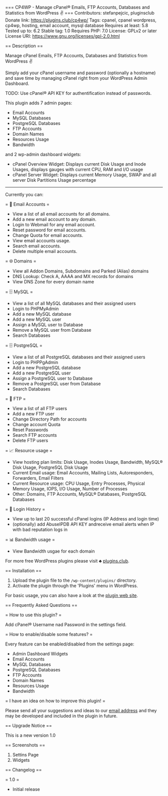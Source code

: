 === CP4WP - Manage cPanel® Emails, FTP Accounts, Databases and Statistics from WordPress ✌ ===
Contributors: stefanpejcic, pluginsclub
Donate link: https://plugins.club/cp4wp/
Tags: cpanel, cpanel wordpress, cp4wp, hosting, email account, mysql database 
Requires at least: 5.8
Tested up to: 6.2
Stable tag: 1.0
Requires PHP: 7.0
License: GPLv2 or later
License URI: https://www.gnu.org/licenses/gpl-2.0.html

== Description ==

Manage cPanel Emails, FTP Accounts, Databases and Statistics from WordPress ✌

Simply add your cPanel username and password (optionally a hostname) and save time by managing cPanel right from your WordPress Admin Dashboard.

TODO: Use cPanel® API KEY for authentification instead of passwords.

This plugin adds 7 admin pages:

- Email Accounts
- MySQL Databases
- PostgreSQL Databases
- FTP Accounts
- Domain Names
- Resources Usage
- Bandwidth

and 2 wp-admin dashboard widgets:

- cPanel Overview Widget: Displays current Disk Usage and Inode Usages, displays gauges with current CPU, RAM and I/O usage
- cPanel Server Widget: Displays current Memory Usage, SWAP and all server Disk Partitions Usage percentage

---

Currently you can:

= 📧 Email Accounts =

*	View a list of all email accounts for all domains.
*	Add a new email account to any domain.
*	Login to Webmail for any email account.
*	Reset password for email accounts.
*	Change Quota for email accounts.
*	View email accounts usage.
*	Search email accounts.
*	Delete multiple email accounts.

= 🌐 Domains =

*	View all Addon Domains, Subdomains and Parked (Alias) domains
*	DNS Lookup: Check A, AAAA and MX records for domains
*	View DNS Zone for every domain name

= 🗄️ MySQL =

*	View a list of all MySQL databases and their assigned users
*	Login to PHPMyAdmin
*	Add a new MySQL database
*	Add a new MySQL user
*	Assign a MySQL user to Database
*	Remove a MySQL user from Database
*	Search Databases

= 🗄️ PostgreSQL =

*	View a list of all PostgreSQL databases and their assigned users
*	Login to PHPPgAdmin
*	Add a new PostgreSQL database
*	Add a new PostgreSQL user
*	Assign a PostgreSQL user to Database
*	Remove a PostgreSQL user from Database
*	Search Databases

= 📁 FTP =

*	View a list of all FTP users
*	Add a new FTP user
*	Change Directory Path for accounts
*	Change account Quota
*	Reset Passwords
*	Search FTP accounts
*	Delete FTP users

= 📈 Resource usage =

*	View hosting plan limits: Disk Usage, Inodes Usage, Bandwidth, MySQL® Disk Usage, PostgreSQL Disk Usage
*	Current Email usage: Email Accounts, Mailing Lists, Autoresponders, Forwarders, Email Filters
*	Current Resource usage: CPU Usage, Entry Processes, Physical Memory Usage, IOPS, I/O Usage, Number of Processes
*	Other: Domains, FTP Accounts, MySQL® Databases, PostgreSQL Databases 

= 🚨 Login History =

*	View up to last 20 successful cPanel logins (IP Address and login time)
*	(optionally) add AbuseIPDB API KEY andreceive email alerts when IP with bad reputation logs in

= 📊 Bandwidth usage =

*	View Bandwidth usgae for each domain

 
For more free WordPress plugins please visit ♣️ [plugins.club](https://plugins.club).

== Installation ==

1. Upload the plugin file to the `/wp-content/plugins/` directory.
2. Activate the plugin through the 'Plugins' menu in WordPress.

For basic usage, you can also have a look at the [plugin web site](https://plugins.club/).

== Frequently Asked Questions ==

= How to use this plugin? =

Add cPanel® Username nad Password in the settings field.

= How to enable/disable some features? =

Every feature can be enabled/disabled from the settings page:

- Admin Dashboard Widgets
- Email Accounts
- MySQL Databases
- PostgreSQL Databases
- FTP Accounts
- Domain Names
- Resources Usage
- Bandwidth

= I have an idea on how to improve this plugin! =

Please send all your suggestions and ideas to our [email address](https://plugins.club/contact) and they may be developed and included in the plugin in future. 

== Upgrade Notice ==

This is a new version 1.0

== Screenshots ==

1. Settins Page
2. Widgets

== Changelog ==
 
= 1.0 =

* Initial release
